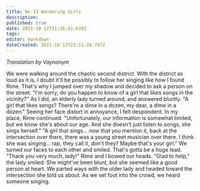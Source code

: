 ```yaml
---
title: No.13 Wandering Girls
description: 
published: true
date: 2021-10-12T21:26:51.639Z
tags: 
editor: markdown
dateCreated: 2021-10-12T21:11:24.767Z
---
```


*Translation by Vaynonym*

We were walking around the chaotic second district. With the district as loud as it is, I doubt it'll be possibly to follow her singing like how I found Rime. That's why I jumped over my shadow and decided to ask a person on the street.
"I'm sorry, do you happen to know of a girl that likes songs in the vicinity?"
As I did, an elderly lady turned around, and answered bluntly.
"A girl that likes songs? There're a dime in a dozen, my dear, a dime in a dozen."
Seeing her face distort in annoyance, I felt despondent. In my place, Rime continued.
"Unfortunately, our information is somewhat limited, but we know she's about our age. And she doesn't just listen to songs, she sings herself."
"A girl that sings... now that you mention it, back at the intersection over there, there was a young street musician over there. I think she was singing... rap, they call it, don't they? Maybe that's your girl."
We turned our faces to each other and smiled. That's gotta be a huge lead.
"Thank you very much, lady!"
Rime and I bowed our heads. "Glad to help," the lady smiled. She might've been blunt, but she seemed like a good person at heart.
We parted ways with the older lady and headed toward the intersection she told us about. As we set foot into the crowd, we heard someone singing.